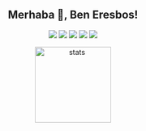 <h2 align="center">Merhaba 👋, Ben Eresbos!</h2>
<p align="center">
  <a href="https://discord.com/users/239330400223232000" target"blank_"><img src="https://img.shields.io/badge/discord%20-7289DA.svg?&style=for-the-badge&logo=discord&logoColor=white"></a>
  <a href="https://open.spotify.com/user/joe.barlow0" target"blank_"><img src="https://img.shields.io/badge/Spotify%20-1ed760.svg?&style=for-the-badge&logo=spotify&logoColor=white"></a>
  <a href="https://instagram.com/umit.berk17" target"blank_"><img src="https://img.shields.io/badge/INSTAGRAM%20-DC3175.svg?&style=for-the-badge&logo=instagram&logoColor=white"></a>
  <a href="https://github.com/ERESB0S" target"blank_"><img src="https://img.shields.io/badge/GitHub%20-191717.svg?&style=for-the-badge&logo=github&logoColor=white"></a>
  <a href="https://codepen.io/Eresbos" target"blank_"><img src="https://img.shields.io/badge/CodePen%20-191717.svg?&style=for-the-badge&logo=codepen&logoColor=white"></a>
</p>

<p align="center">
  <img src="https://github-readme-stats.vercel.app/api?username=ERESB0S&count_private=true&show_icons=true&theme=dark&hide_border=true" width="%100" height="150px" alt="stats" />
</p>
